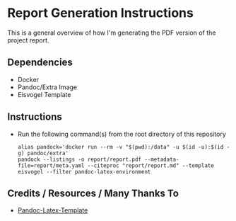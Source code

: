 # Report Generation Instructions

This is a general overview of how I'm generating the PDF version of the project report.

## Dependencies

- Docker
- Pandoc/Extra Image
- Eisvogel Template

## Instructions

- Run the following command(s) from the root directory of this repository

    ```shell
    alias pandock='docker run --rm -v "$(pwd):/data" -u $(id -u):$(id -g) pandoc/extra'
    pandock --listings -o report/report.pdf --metadata-file=report/meta.yaml --citeproc "report/report.md" --template eisvogel --filter pandoc-latex-environment
    ```

## Credits / Resources / Many Thanks To

* [Pandoc-Latex-Template](https://github.com/Wandmalfarbe/pandoc-latex-template)